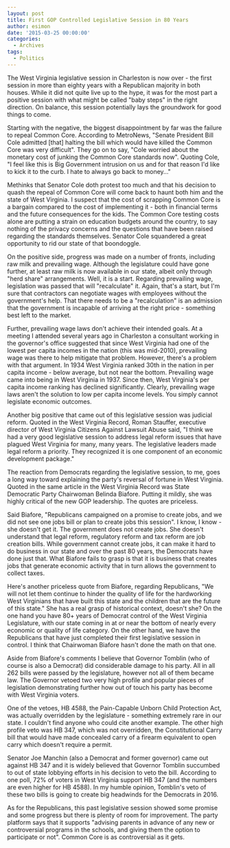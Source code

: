 ```yaml
---
layout: post
title: First GOP Controlled Legislative Session in 80 Years
author: esimon
date: '2015-03-25 00:00:00'
categories:
  - Archives
tags:
  - Politics
---
```

The West Virginia legislative session in Charleston is now over - the first session in more than eighty years with a Republican majority in both houses. While it did not quite live up to the hype, it was for the most part a positive session with what might be called "baby steps" in the right direction. On balance, this session potentially lays the groundwork for good things to come. 

Starting with the negative, the biggest disappointment by far was the failure to repeal Common Core. According to MetroNews, "Senate President Bill Cole admitted [that] halting the bill which would have killed the Common Core was very difficult". They go on to say, "Cole worried about the monetary cost of junking the Common Core standards now". Quoting Cole, "I feel like this is Big Government intrusion on us and for that reason I'd like to kick it to the curb. I hate to always go back to money…" 

Methinks that Senator Cole doth protest too much and that his decision to quash the repeal of Common Core will come back to haunt both him and the state of West Virginia. I suspect that the cost of scrapping Common Core is a bargain compared to the cost of implementing it - both in financial terms and the future consequences for the kids. The Common Core testing costs alone are putting a strain on education budgets around the country, to say nothing of the privacy concerns and the questions that have been raised regarding the standards themselves. Senator Cole squandered a great opportunity to rid our state of that boondoggle. 

On the positive side, progress was made on a number of fronts, including raw milk and prevailing wage. Although the legislature could have gone further, at least raw milk is now available in our state, albeit only through "herd share" arrangements. Well, it is a start. Regarding prevailing wage, legislation was passed that will "recalculate" it. Again, that's a start, but I'm sure that contractors can negotiate wages with employees without the government's help. That there needs to be a "recalculation" is an admission that the government is incapable of arriving at the right price - something best left to the market. 

Further, prevailing wage laws don't achieve their intended goals. At a meeting I attended several years ago in Charleston a consultant working in the governor's office suggested that since West Virginia had one of the lowest per capita incomes in the nation (this was mid-2010), prevailing wage was there to help mitigate that problem. However, there's a problem with that argument. In 1934 West Virginia ranked 30th in the nation in per capita income - below average, but not near the bottom. Prevailing wage came into being in West Virginia in 1937. Since then, West Virginia's per capita income ranking has declined significantly. Clearly, prevailing wage laws aren't the solution to low per capita income levels. You simply cannot legislate economic outcomes. 

Another big positive that came out of this legislative session was judicial reform. Quoted in the West Virginia Record, Roman Stauffer, executive director of West Virginia Citizens Against Lawsuit Abuse said, "I think we had a very good legislative session to address legal reform issues that have plagued West Virginia for many, many years. The legislative leaders made legal reform a priority. They recognized it is one component of an economic development package."

The reaction from Democrats regarding the legislative session, to me, goes a long way toward explaining the party's reversal of fortune in West Virginia. Quoted in the same article in the West Virginia Record was State Democratic Party Chairwoman Belinda Biafore. Putting it mildly, she was highly critical of the new GOP leadership. The quotes are priceless. 

Said Biafore, "Republicans campaigned on a promise to create jobs, and we did not see one jobs bill or plan to create jobs this session". I know, I know - she doesn't get it. The government does not create jobs. She doesn't understand that legal reform, regulatory reform and tax reform are job creation bills. While government cannot create jobs, it can make it hard to do business in our state and over the past 80 years, the Democrats have done just that. What Biafore fails to grasp is that it is business that creates jobs that generate economic activity that in turn allows the government to collect taxes. 

Here's another priceless quote from Biafore, regarding Republicans, "We will not let them continue to hinder the quality of life for the hardworking West Virginians that have built this state and the children that are the future of this state." She has a real grasp of historical context, doesn't she? On the one hand you have 80+ years of Democrat control of the West Virginia Legislature, with our state coming in at or near the bottom of nearly every economic or quality of life category. On the other hand, we have the Republicans that have just completed their first legislative session in control. I think that Chairwoman Biafore hasn't done the math on that one. 

Aside from Biafore's comments I believe that Governor Tomblin (who of course is also a Democrat) did considerable damage to his party. All in all 262 bills were passed by the legislature, however not all of them became law. The Governor vetoed two very high profile and popular pieces of legislation demonstrating further how out of touch his party has become with West Virginia voters. 

One of the vetoes, HB 4588, the Pain-Capable Unborn Child Protection Act, was actually overridden by the legislature - something extremely rare in our state. I couldn't find anyone who could cite another example. The other high profile veto was HB 347, which was not overridden, the Constitutional Carry bill that would have made concealed carry of a firearm equivalent to open carry which doesn't require a permit. 

Senator Joe Manchin (also a Democrat and former governor) came out against HB 347 and it is widely believed that Governor Tomblin succumbed to out of state lobbying efforts in his decision to veto the bill. According to one poll, 72% of voters in West Virginia support HB 347 (and the numbers are even higher for HB 4588). In my humble opinion, Tomblin's veto of these two bills is going to create big headwinds for the Democrats in 2016. 

As for the Republicans, this past legislative session showed some promise and some progress but there is plenty of room for improvement. The party platform says that it supports "advising parents in advance of any new or controversial programs in the schools, and giving them the option to participate or not". Common Core is as controversial as it gets. 

